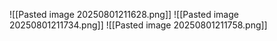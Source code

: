 ![[Pasted image 20250801211628.png]]
![[Pasted image 20250801211734.png]]
![[Pasted image 20250801211758.png]]
